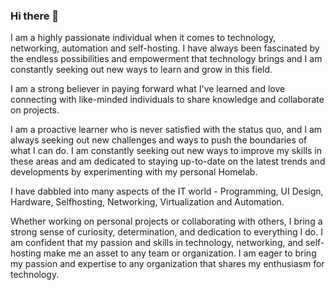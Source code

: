 ### Hi there 👋

I am a highly passionate individual when it comes to technology, networking, automation and self-hosting. I have always been fascinated by the endless possibilities and empowerment that technology brings and I am constantly seeking out new ways to learn and grow in this field. 

I am a strong believer in paying forward what I've learned and love connecting with like-minded individuals to share knowledge and collaborate on projects. 

I am a proactive learner who is never satisfied with the status quo, and I am always seeking out new challenges and ways to push the boundaries of what I can do. I am constantly seeking out new ways to improve my skills in these areas and am dedicated to staying up-to-date on the latest trends and developments by experimenting with my personal Homelab. 

I have dabbled into many aspects of the IT world - Programming, UI Design, Hardware, Selfhosting, Networking, Virtualization and Automation.

Whether working on personal projects or collaborating with others, I bring a strong sense of curiosity, determination, and dedication to everything I do. I am confident that my passion and skills in technology, networking, and self-hosting make me an asset to any team or organization. I am eager to bring my passion and expertise to any organization that shares my enthusiasm for technology.
